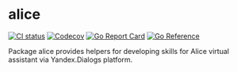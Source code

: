 # alice

[![CI status](https://github.com/AlekSi/alice/workflows/CI/badge.svg)](https://github.com/AlekSi/alice/actions)
[![Codecov](https://codecov.io/gh/AlekSi/alice/branch/main/graph/badge.svg)](https://codecov.io/gh/AlekSi/alice)
[![Go Report Card](https://goreportcard.com/badge/github.com/AlekSi/alice)](https://goreportcard.com/report/github.com/AlekSi/alice)
[![Go Reference](https://pkg.go.dev/badge/github.com/AlekSi/alice.svg)](https://pkg.go.dev/github.com/AlekSi/alice)

Package alice provides helpers for developing skills for Alice virtual assistant
via Yandex.Dialogs platform.
